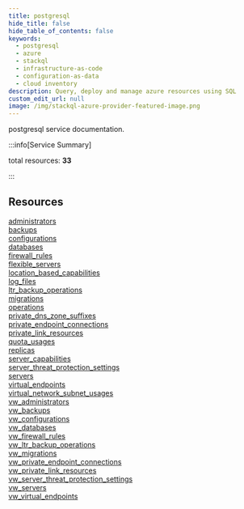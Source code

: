 ```yaml
---
title: postgresql
hide_title: false
hide_table_of_contents: false
keywords:
  - postgresql
  - azure
  - stackql
  - infrastructure-as-code
  - configuration-as-data
  - cloud inventory
description: Query, deploy and manage azure resources using SQL
custom_edit_url: null
image: /img/stackql-azure-provider-featured-image.png
---
```


postgresql service documentation.

:::info[Service Summary]

total resources: __33__  

:::

## Resources
<div class="row">
<div class="providerDocColumn">
<a href="/services/postgresql/administrators/">administrators</a><br />
<a href="/services/postgresql/backups/">backups</a><br />
<a href="/services/postgresql/configurations/">configurations</a><br />
<a href="/services/postgresql/databases/">databases</a><br />
<a href="/services/postgresql/firewall_rules/">firewall_rules</a><br />
<a href="/services/postgresql/flexible_servers/">flexible_servers</a><br />
<a href="/services/postgresql/location_based_capabilities/">location_based_capabilities</a><br />
<a href="/services/postgresql/log_files/">log_files</a><br />
<a href="/services/postgresql/ltr_backup_operations/">ltr_backup_operations</a><br />
<a href="/services/postgresql/migrations/">migrations</a><br />
<a href="/services/postgresql/operations/">operations</a><br />
<a href="/services/postgresql/private_dns_zone_suffixes/">private_dns_zone_suffixes</a><br />
<a href="/services/postgresql/private_endpoint_connections/">private_endpoint_connections</a><br />
<a href="/services/postgresql/private_link_resources/">private_link_resources</a><br />
<a href="/services/postgresql/quota_usages/">quota_usages</a><br />
<a href="/services/postgresql/replicas/">replicas</a><br />
<a href="/services/postgresql/server_capabilities/">server_capabilities</a>
</div>
<div class="providerDocColumn">
<a href="/services/postgresql/server_threat_protection_settings/">server_threat_protection_settings</a><br />
<a href="/services/postgresql/servers/">servers</a><br />
<a href="/services/postgresql/virtual_endpoints/">virtual_endpoints</a><br />
<a href="/services/postgresql/virtual_network_subnet_usages/">virtual_network_subnet_usages</a><br />
<a href="/services/postgresql/vw_administrators/">vw_administrators</a><br />
<a href="/services/postgresql/vw_backups/">vw_backups</a><br />
<a href="/services/postgresql/vw_configurations/">vw_configurations</a><br />
<a href="/services/postgresql/vw_databases/">vw_databases</a><br />
<a href="/services/postgresql/vw_firewall_rules/">vw_firewall_rules</a><br />
<a href="/services/postgresql/vw_ltr_backup_operations/">vw_ltr_backup_operations</a><br />
<a href="/services/postgresql/vw_migrations/">vw_migrations</a><br />
<a href="/services/postgresql/vw_private_endpoint_connections/">vw_private_endpoint_connections</a><br />
<a href="/services/postgresql/vw_private_link_resources/">vw_private_link_resources</a><br />
<a href="/services/postgresql/vw_server_threat_protection_settings/">vw_server_threat_protection_settings</a><br />
<a href="/services/postgresql/vw_servers/">vw_servers</a><br />
<a href="/services/postgresql/vw_virtual_endpoints/">vw_virtual_endpoints</a>
</div>
</div>
